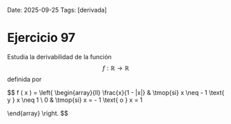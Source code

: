 Date: 2025-09-25
Tags: [derivada]

# Ejercicio 97

 
Estudia la derivabilidad de la función  $$ f : \mathbb{R} \longrightarrow \mathbb{R}$$   definida por

$$
 f ( x ) =  \left\{
\begin{array}{ll}
  \frac{x}{1 - |x|} &  \tmop{si}  x  \neq  - 1  \text{ y }  x  \neq  1 \\ 
0 &  \tmop{si}  x = - 1  \text{ o }  x = 1

\end{array}
 \right.
$$
